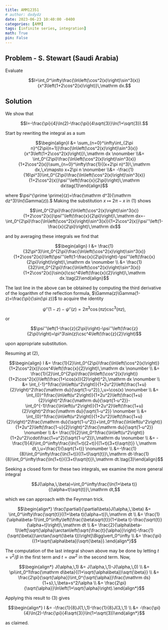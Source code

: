 ```yaml
---
title: AMM12351
# author: dxdydz
date: 2023-06-23 10:40:00 -0400
categories: [AMM]
tags: [infinite series, integration]
math: True
pin: False
---
```


## Problem - S. Stewart (Saudi Arabia)

Evaluate

$$I=\int_0^\infty\frac{\ln\left(\cos^2(x)\right)\sin^3(x)}{x^3\left(1+2\cos^2(x)\right)}\,\mathrm dx.$$

## Solution

We show that

$$I=-\frac{\pi}{4}\ln(2)-\frac{\pi}{4\sqrt{3}}\ln(1+\sqrt{3}).$$

Start by rewriting the integral as a sum

$$\begin{align}I &= \sum_{n=0}^\infty\int_{2\pi n}^{2\pi(n+1)}\frac{\ln\left(\cos^2(x)\right)\sin^3(x)}{x^3\left(1+2\cos^2(x)\right)}\,\mathrm dx \nonumber \\&= \int_0^{2\pi}\frac{\ln\left(\cos^2(x)\right)\sin^3(x)}{1+2\cos^2(x)}\sum_{n=0}^\infty\frac{1}{(x+2\pi n)^3}\,\mathrm dx,\,x\mapsto x+2\pi n \nonumber \\&= -\frac{1}{16\pi^3}\int_0^{2\pi}\frac{\ln\left(\cos^2(x)\right)\sin^3(x)}{1+2\cos^2(x)}\psi''\left(\frac{x}{2\pi}\right)\,\mathrm dx\tag{1}\end{align}$$

where $\psi^{\prime \prime}(z)=\frac{\mathrm d^3}{\mathrm dz^3}\ln(\Gamma(z)).$ Making the substitution $x\mapsto 2\pi-x$ in $(1)$ shows

$$\int_0^{2\pi}\frac{\ln\left(\cos^2(x)\right)\sin^3(x)}{1+2\cos^2(x)}\psi''\left(\frac{x}{2\pi}\right)\,\mathrm dx=-\int_0^{2\pi}\frac{\ln\left(\cos^2(x)\right)\sin^3(x)}{1+2\cos^2(x)}\psi''\left(1-\frac{x}{2\pi}\right)\,\mathrm dx$$

and by averaging these integrals we find that

$$\begin{align}    I &= \frac{1}{32\pi^3}\int_0^{2\pi}\frac{\ln\left(\cos^2(x)\right)\sin^3(x)}{1+2\cos^2(x)}\left(\psi''\left(1-\frac{x}{2\pi}\right)-\psi''\left(\frac{x}{2\pi}\right)\right)\,\mathrm dx \nonumber \\    &= \frac{1}{32}\int_0^{2\pi}\frac{\ln\left(\cos^2(x)\right)\sin^3(x)}{1+2\cos^2(x)}\sin(x)\csc^4\left(\frac{x}{2}\right)\,\mathrm dx.\tag{2}\end{align}$$

The last line in the above can be obtained by computing the third derivative of the logarithm of the reflection formula, $\Gamma(z)\Gamma(1-z)=\frac{\pi}{\sin(\pi z)}$ to acquire the identity

$$\psi''(1-z)-\psi''(z)=2\pi^3\cos(\pi z)\csc^3(\pi z),$$

or

$$\psi''\left(1-\frac{z}{2\pi}\right)-\psi''\left(\frac{z}{2\pi}\right)=\pi^3\sin(z)\csc^4\left(\frac{z}{2}\right)$$

upon appropriate substitution.

Resuming at $(2)$,

$$\begin{align}    I &= \frac{1}{2}\int_0^{2\pi}\frac{\ln\left(\cos^2(x)\right)}{1+2\cos^2(x)}\cos^4\left(\frac{x}{2}\right)\,\mathrm dx \nonumber \\    &= \frac{1}{2}\int_0^{2\pi}\frac{\ln\left(\cos^2(x)\right)}{1+2\cos^2(x)}\left(\frac{1+\cos(x)}{2}\right)^2\,\mathrm dx \nonumber \\    &= \int_{-1}^1\frac{\ln\left(u^2\right)}{1+2u^2}\left(\frac{1+u}{2}\right)^2\frac{\mathrm du}{\sqrt{1-u^2}},\,u=\cos(x) \nonumber \\    &= \int_{0}^1\frac{\ln\left(u^2\right)}{1+2u^2}\left(\frac{1+u}{2}\right)^2\frac{\mathrm du}{\sqrt{1-u^2}}-\int_0^{-1}\frac{\ln\left(u^2\right)}{1+2u^2}\left(\frac{1+u}{2}\right)^2\frac{\mathrm du}{\sqrt{1-u^2}} \nonumber \\    &= \int_{0}^1\frac{\ln\left(u^2\right)}{1+2u^2}\left(\frac{1+u}{2}\right)^2\frac{\mathrm du}{\sqrt{1-u^2}}+\int_0^1\frac{\ln\left(u^2\right)}{1+2u^2}\left(\frac{1-u}{2}\right)^2\frac{\mathrm du}{\sqrt{1-u^2}} \nonumber \\    &= \frac{1}{2}\int_0^1\frac{\ln\left(u^2\right)}{1+2u^2}\cdot\frac{1+u^2}{\sqrt{1-u^2}}\,\mathrm du \nonumber \\    &= -\frac{1}{4}\int_0^\infty\frac{\ln(1+t)(2+t)}{(1+t)(3+t)\sqrt{t}} \,\mathrm dt,\,u=\frac{1}{\sqrt{1+t}} \nonumber \\    &=-\frac{1}{8}\int_0^\infty\frac{\ln(1+t)}{(1+t)\sqrt{t}}\,\mathrm dt-\frac{1}{8}\int_0^\infty\frac{\ln(1+t)}{(3+t)\sqrt{t}}\,\mathrm dt.\tag{3}\end{align}$$

Seeking a closed form for these two integrals, we examine the more general integral

$$J(\alpha,\,\beta)=\int_0^\infty\frac{\ln(1+\beta t)}{(\alpha+t)\sqrt{t}}\,\mathrm dt,$$

which we can approach with the Feynman trick.

$$\begin{align*}    \frac{\partial}{\partial\beta}J(\alpha,\,\beta) &= \int_0^\infty\frac{\sqrt{t}}{(1+\beta t)(\alpha+t)}\,\mathrm dt \\    &= \frac{1}{\alpha\beta-1}\int_0^\infty\left(\frac{\beta\sqrt{t}}{1+\beta t}-\frac{\sqrt{t}}{\alpha+t}\right)\,\mathrm dt \\    &= \frac{2}{\alpha\beta-1}\left[\sqrt{\alpha}\arctan\left(\sqrt{\frac{t}{\alpha}}\right)-\frac{1}{\sqrt{\beta}}\arctan(\sqrt{\beta t})\right]\Bigg\vert_0^\infty \\    &= \frac{\pi}{(1+\sqrt{\alpha\beta})\sqrt{\beta}}.\end{align*}$$

The computation of the last integral shown above may be done by letting $t=v^2/\beta$ in the first term and $t=\alpha w^2$ in the second term. Now,

$$\begin{align*}    J(\alpha,\,1) &= J(\alpha,\,1)-J(\alpha,\,0) \\    &= \pi\int_0^1\frac{\mathrm d\beta}{(1+\sqrt{\alpha\beta})\sqrt{\beta}} \\    &= \frac{2\pi}{\sqrt{\alpha}}\int_0^{\sqrt{\alpha}}\frac{\mathrm ds}{1+s},\,\beta=s^2/\alpha \\    &= \frac{2\pi}{\sqrt{\alpha}}\ln\left(1+\sqrt{\alpha}\right).\end{align*}$$

Applying this result to $(3)$ gives

$$\begin{align*}    I &= -\frac{1}{8}J(1,\,1)-\frac{1}{8}J(3,\,1) \\    &= -\frac{\pi}{4}\ln(2)-\frac{\pi}{4\sqrt{3}}\ln(1+\sqrt{3})\end{align*}$$

as claimed.